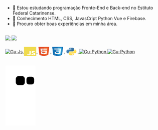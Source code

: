 


- 🔭 Estou estudando programação Fronte-End e Back-end no Estituto Federal Catarinense.
- 🌱 Conhecimento HTML, CSS, JavasCript Python Vue e Firebase.
- 👯 Procuro obter boas experiências em minha área.


##
<a href="https://github.com/GustavoHenriqueDEV">
  <img height="160em" src="https://github-readme-stats.vercel.app/api?username=GustavoHenriqueDEV&show_icons=true&theme=aura&include_all_commits=true&count_private=true"/>
  
  <img height="160em" src="https://github-readme-stats.vercel.app/api/top-langs/?username=GustavoHenriqueDEV&layout=compact&langs_count=7&theme=aura"/>
</div>
<div style="display: inline_block"><br>
  <img align="center" alt="Gu-Js" height="30" width="40" src="https://cdn.jsdelivr.net/gh/devicons/devicon/icons/firebase/firebase-plain.svg" />
  <img align="center" alt="Gu-Js" height="30" width="40" src="https://raw.githubusercontent.com/devicons/devicon/master/icons/javascript/javascript-plain.svg">
  <img align="center" alt="Gu-HTML" height="30" width="40" src="https://raw.githubusercontent.com/devicons/devicon/master/icons/html5/html5-original.svg">
  <img align="center" alt="Gu-CSS" height="30" width="40" src="https://raw.githubusercontent.com/devicons/devicon/master/icons/css3/css3-original.svg">
  <img align="center" alt="Gu-Python" height="30" width="40" src="https://raw.githubusercontent.com/devicons/devicon/master/icons/python/python-original.svg">
  <img align="center" alt="Gu-Python" height="30" width="40" src="https://cdn.jsdelivr.net/gh/devicons/devicon/icons/vuejs/vuejs-original.svg" />
  <img align="center" alt="Gu-Python" height="30" width="40" src="https://cdn.jsdelivr.net/gh/devicons/devicon/icons/vuetify/vuetify-original.svg" />
  
  ##

  ![snake gif](https://github.com/GustavoHenriqueDEV/GustavoHenriqueDEV/blob/output/github-contribution-grid-snake.svg)
  


  
</div>
